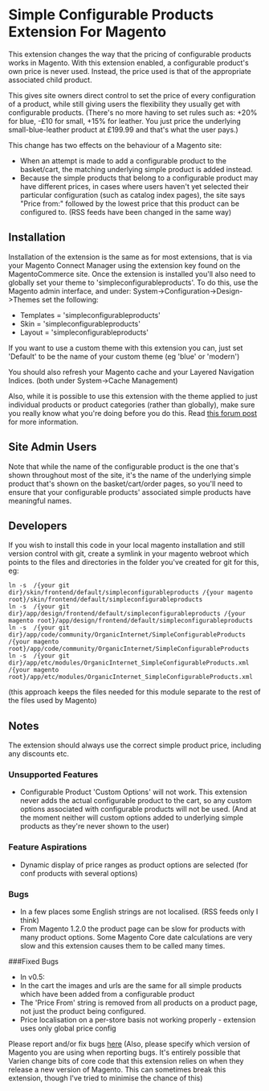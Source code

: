 Simple Configurable Products Extension For Magento
==================================================

This extension changes the way that the pricing of configurable products works in Magento.
With this extension enabled, a configurable product's own price is never used. Instead, the price used is that of the appropriate associated child product.

This gives site owners direct control to set the price of every configuration of a product, while still giving users the flexibility they usually get with configurable products.
(There's no more having to set rules such as: +20% for blue, -£10 for small, +15% for leather. You just price the underlying small-blue-leather product at £199.99 and that's what the user pays.)


This change has two effects on the behaviour of a Magento site:

* When an attempt is made to add a configurable product to the basket/cart, the matching underlying simple product is added instead.
* Because the simple products that belong to a configurable product may have different prices, in cases where users haven't yet selected their particular configuration (such as catalog index pages), the site says "Price from:" followed by the lowest price that this product can be configured to. (RSS feeds have been changed in the same way)



Installation
------------

Installation of the extension is the same as for most extensions, that is via your Magento Connect Manager using the extension key found on the MagentoCommerce site.
Once the extension is installed you'll also need to globally set your theme to 'simpleconfigurableproducts'.
To do this, use the Magento admin interface, and under: System->Configuration->Design->Themes set the following:

* Templates = 'simpleconfigurableproducts'
* Skin = 'simpleconfigurableproducts'
* Layout = 'simpleconfigurableproducts'

If you want to use a custom theme with this extension you can, just set 'Default' to be the name of your custom theme (eg 'blue' or 'modern')

You should also refresh your Magento cache and your Layered Navigation Indices. (both under System->Cache Management)


Also, while it is possible to use this extension with the theme applied to just individual products or product categories (rather than globally), make sure you really know what you're doing before you do this.  Read [this forum post](http://www.magentocommerce.com/boards/viewreply/80059/) for more information.



Site Admin Users
----------------

Note that while the name of the configurable product is the one that's shown throughout most of the site, it's the name of the underlying simple product that's shown on the basket/cart/order pages, so you'll need to ensure that your configurable products' associated simple products have meaningful names.


Developers
----------

If you wish to install this code in your local magento installation and still version control with git, create a symlink in your magento webroot which points to the files and directories in the folder you've created for git for this, eg:

    ln -s  /{your git dir}/skin/frontend/default/simpleconfigurableproducts /{your magento root}/skin/frontend/default/simpleconfigurableproducts
    ln -s  /{your git dir}/app/design/frontend/default/simpleconfigurableproducts /{your magento root}/app/design/frontend/default/simpleconfigurableproducts
    ln -s  /{your git dir}/app/code/community/OrganicInternet/SimpleConfigurableProducts /{your magento root}/app/code/community/OrganicInternet/SimpleConfigurableProducts
    ln -s  /{your git dir}/app/etc/modules/OrganicInternet_SimpleConfigurableProducts.xml /{your magento root}/app/etc/modules/OrganicInternet_SimpleConfigurableProducts.xml

(this approach keeps the files needed for this module separate to the rest of the files used by Magento)



Notes
-----

The extension should always use the correct simple product price, including any discounts etc.

### Unsupported Features
* Configurable Product 'Custom Options' will not work. This extension never adds the actual configurable product to the cart, so any custom options associated with configurable products will not be used. (And at the moment neither will custom options added to underlying simple products as they're never shown to the user)

### Feature Aspirations
* Dynamic display of price ranges as product options are selected (for conf products with several options)

### Bugs
* In a few places some English strings are not localised. (RSS feeds only I think)
* From Magento 1.2.0 the product page can be slow for products with many product options. Some Magento Core date calculations are very slow and this extension causes them to be called many times.

###Fixed Bugs
* In v0.5:
* In the cart the images and urls are the same for all simple products which have been added from a configurable product
* The 'Price From' string is removed from all products on a product page, not just the product being configured.
* Price localisation on a per-store basis not working properly - extension uses only global price config



Please report and/or fix bugs [here](http://www.magentocommerce.com/boards/viewchild/11415/)
(Also, please specify which version of Magento you are using when reporting bugs. It's entirely possible that Varien change bits of core code that this extension relies on when they release a new version of Magento. This can sometimes break this extension, though I've tried to minimise the chance of this)
